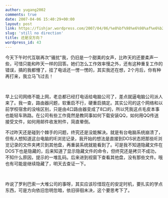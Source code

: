 ```yaml
---
author: yugang2002
comments: true
date: 2007-04-06 15:40:29+00:00
layout: post
link: https://fishjar.wordpress.com/2007/04/06/%e8%bf%98%e6%98%af%e6%b2%a1%e6%96%b9%e5%90%91%ef%bc%9f/
slug: 'still no direction'
title: 还是没方向？
wordpress_id: 43
---
```


今天下午时代互联再次"骚扰"我，仍旧是一个甜美的女声，比昨天的还要柔声一些，可惜只能和昨天一样的回答。她们怎么工作效率慢之外，还有这种重复工作的错误，搞的我都懵了，挂了电话还一愣一愣的，其实我还在想，2个月后，你有种再打来，我立马飞过去！




 




早上公司网络不能上网，老总都已经打电话给电脑公司了，差点就逼电脑公司派人来了。我一查，路由器问题，软重启不行，硬重启搞定。其实公司的这个网络和以前学校宿舍的没啥区别，只是由4口路由器变成了8口的，所以凭我这点毛皮本事也能轻车熟路。在公司有些工作竟然是教同事如何下载安装QQ，如何用QQ传送接受文件，如何用邮件收发附件，简直晕倒。




不过昨天还是碰到个棘手的问题，终究还是没能解决。就是有台电脑系统崩溃了，但有人想知道这台电脑的IE浏览记录，我开始的想法是直接到DOS状态把那些IE浏览记录的文件夹拷贝到其他盘，再重装系统就能看到了。可是我不知道隐藏文件在DOS下也是隐藏的，后来知道了显示隐藏文件的命令，但终究还是拷贝不成功，不知什么原因，提示的一堆乱码。后来进到视窗下查看其他盘，没有那些文件。哦也有可能是继续隐藏了，明天去查证一下。




 




咋说了罗利巴索一大堆公司的事呀，其实应该珍惜现在的安定时机，要扎实的学点东西，可是方向依旧忽明忽暗，依旧徘徊未决，这个要思考下了。
